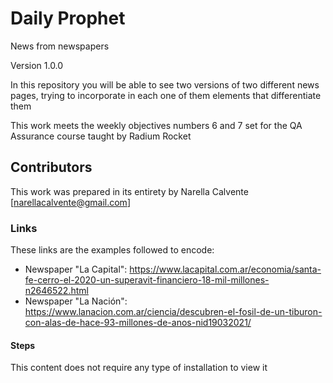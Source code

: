 # Daily Prophet
News from newspapers

Version 1.0.0

In this repository you will be able to see two versions of two different news pages, trying to incorporate in each one of them elements that differentiate them

This work meets the weekly objectives numbers 6 and 7 set for the QA Assurance course taught by Radium Rocket


## Contributors

This work was prepared in its entirety by Narella Calvente [narellacalvente@gmail.com]

### Links

These links are the examples followed to encode:
- Newspaper "La Capital": https://www.lacapital.com.ar/economia/santa-fe-cerro-el-2020-un-superavit-financiero-18-mil-millones-n2646522.html
- Newspaper "La Nación": https://www.lanacion.com.ar/ciencia/descubren-el-fosil-de-un-tiburon-con-alas-de-hace-93-millones-de-anos-nid19032021/

#### Steps

This content does not require any type of installation to view it
